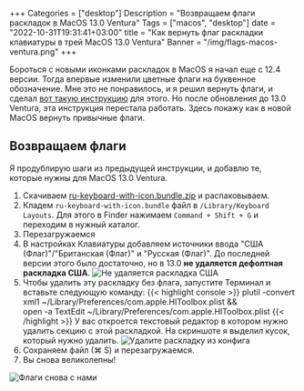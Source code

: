 +++
Categories = ["desktop"]
Description = "Возвращаем флаги раскладок в MacOS 13.0 Ventura"
Tags = ["macos", "desktop"]
date = "2022-10-31T19:31:41+03:00"
title = "Как вернуть флаг раскладки клавиатуры в трей MacOS 13.0 Ventura"
Banner = "/img/flags-macos-ventura.png"
+++

Бороться с новыми иконками раскладок в MacOS я начал еще с 12.4 версии. Тогда впервые изменили цветные флаги на буквенное обозначение. Мне это не понравилось, и я решил вернуть флаги, и сделал [вот такую инструкцию](/post/flags-tray-macos/) для этого. Но после обновления до 13.0 Ventura, эта инструкция перестала работать. Здесь покажу как в новой MacOS вернуть привычные флаги.

<!--more-->

## Возвращаем флаги

Я продублирую шаги из предыдущей инструкции, и добавлю те, которые нужны для MacOS 13.0 Ventura.

1. Скачиваем [ru-keyboard-with-icon.bundle.zip](/files/ru-keyboard-with-icon.bundle.zip) и распаковываем.
2. Кладем ```ru-keyboard-with-icon.bundle``` файл в ```/Library/Keyboard Layouts```. Для этого в Finder нажимаем ```Сommand + Shift + G``` и переходим в нужный каталог.
3. Перезагружаемся 
4. В настройках Клавиатуры добавляем источники ввода "США (Флаг)"/"Британская (Флаг)" и "Русская (Флаг)". До последней версии этого было достаточно, но в 13.0 **не удаляется дефолтная раскладка США**.
![Не удаляется раскладка США](/img/flags-macos-ventura1.png)
5. Чтобы удалить эту раскладку без флага, запустите Терминал и вставьте следующую команду:
{{< highlight console >}}
plutil -convert xml1 ~/Library/Preferences/com.apple.HIToolbox.plist && \
 open -a TextEdit ~/Library/Preferences/com.apple.HIToolbox.plist
{{< /highlight >}}
У вас откроется текстовый редактор в котором нужно удалить секцию с этой раскладкой. На скриншоте я выделил кусок, который нужно удалить.
![Удалите раскладку из конфига](/img/flags-macos-ventura2.png)
6. Сохраняем файл (⌘ S) и перезагружаемся.
7. Вы снова великолепны!

![Флаги снова с нами](/img/flags-macos-ventura3.png)
